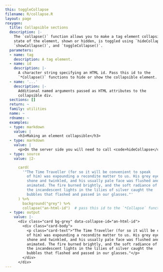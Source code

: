 ```yaml
---
this: toggleCollapse
filename: R/collapse.R
layout: page
roxygen:
  title: Collapsible sections
  description: |-
    The `collapse()` function allows you to make a tag element collapsible. The
    state of the element, shown or hidden, is toggled using `hideCollapse()`,
    `showCollapse()`, and `toggleCollapse()`.
  parameters:
  - name: tag
    description: A tag element.
  - name: id
    description: |-
      A character string specifying an HTML id. Pass this id to the
      `*Collapse()` functions to hide or show the collapsible element.
  - name: '...'
    description: |-
      Additional named arguments passed as HTML attributes to the
      collapsible div.
  sections: []
  return: ~
  family: utilities
  name: ~
  rdname: ~
  examples:
  - type: markdown
    value: |
      <h3>Making an element collapsible</h3>
  - type: markdown
    value: |
      <p>On the server side you will need to call <code>hideCollapse</code> or <code>toggleCollapse</code></p>
  - type: source
    value: |2-

      card(
        '"The Time Traveller (for so it will be convenient to speak
          of him) was expounding a recondite matter to us. His grey eyes
          shone and twinkled, and his usually pale face was flushed and
          animated. The fire burned brightly, and the soft radiance of
          the incandescent lights in the lilies of silver caught the
          bubbles that flashed and passed in our glasses."'
      ) %>%
        background("grey") %>%
        collapse("an-html-id")  # pass this id to the `*Collapse` function
  - type: output
    value: |-
      <div class="card bg-grey" data-collapse-id="an-html-id">
        <div class="card-body">
          <p class="card-text">"The Time Traveller (for so it will be convenient to speak
          of him) was expounding a recondite matter to us. His grey eyes
          shone and twinkled, and his usually pale face was flushed and
          animated. The fire burned brightly, and the soft radiance of
          the incandescent lights in the lilies of silver caught the
          bubbles that flashed and passed in our glasses."</p>
        </div>
      </div>
---
```

